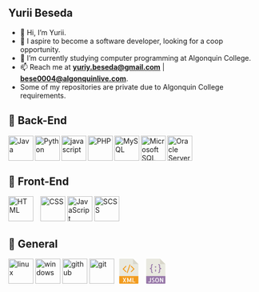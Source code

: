 ## Yurii Beseda

-   👋 Hi, I’m Yurii.
-   👀 I aspire to become a software developer, looking for a coop opportunity.
-   🏫 I’m currently studying computer programming at Algonquin College.
-   📫 Reach me at **yuriy.beseda@gmail.com** | **bese0004@algonquinlive.com**.
-   Some of my repositories are private due to Algonquin College requirements.
    <br/>

## 🤖 Back-End

<img title="Java" align="left" alt="Java" width="50px" src="https://cdn.jsdelivr.net/gh/devicons/devicon/icons/java/java-original-wordmark.svg"/>
<img title="Python" align="left" alt="Python" width="50px" src="https://cdn.jsdelivr.net/gh/devicons/devicon/icons/python/python-original.svg" />
<img title="JavaScript" align="left" alt="javascript" width="50px" src="https://cdn.jsdelivr.net/gh/devicons/devicon/icons/javascript/javascript-original.svg"/>
<img title="PHP" align="left" alt="PHP" width="50px" src="https://cdn.jsdelivr.net/gh/devicons/devicon/icons/php/php-original.svg"/>
<img title="MySQL" align="left" alt="MySQL" width="50px" src="https://cdn.jsdelivr.net/gh/devicons/devicon/icons/mysql/mysql-original-wordmark.svg"/>
<img title="Microfost SQL Server" align="left" alt="Microsoft SQL Server" width="50px" src="https://cdn.jsdelivr.net/gh/devicons/devicon/icons/microsoftsqlserver/microsoftsqlserver-plain-wordmark.svg" />
<img title="Oracle Server" alt="Oracle Server" width="50px" src="https://cdn.jsdelivr.net/gh/devicons/devicon/icons/oracle/oracle-original.svg" />

<br>

## 🤖 Front-End

<img title="HTML 5" alt="HTML" width="50px" style="padding-right:10px;" src="https://cdn.jsdelivr.net/gh/devicons/devicon/icons/html5/html5-original.svg"/>
<img title="CSS" alt="CSS" width="50px" src="https://cdn.jsdelivr.net/gh/devicons/devicon/icons/css3/css3-original.svg"/>
<img title="JavaScript" alt="JavaScript" width="50px" src="https://cdn.jsdelivr.net/gh/devicons/devicon/icons/javascript/javascript-original.svg"/>
<img title="SCSS" alt="SCSS" width="50px" src="https://cdn.jsdelivr.net/gh/devicons/devicon/icons/sass/sass-original.svg"/>

<br>

## 🤖 General

<img title="Linux" alt="linux" width="50px" src="https://cdn.jsdelivr.net/gh/devicons/devicon/icons/linux/linux-original.svg" />
<img title="Windows" alt="windows" width="50px" src="https://cdn.jsdelivr.net/gh/devicons/devicon/icons/windows8/windows8-original.svg" />
<img title="GitHub" alt="github" width="50px" src="https://cdn.jsdelivr.net/gh/devicons/devicon/icons/github/github-original.svg"/>
<img title="Git" alt="git" width="50px" src="https://cdn.jsdelivr.net/gh/devicons/devicon/icons/git/git-original.svg"/>
<svg title="XML" align="left" alt="xml" xmlns="http://www.w3.org/2000/svg" version="1.1" xmlns:xlink="http://www.w3.org/1999/xlink" width="50px" height="50px" x="0" y="0" viewBox="0 0 56 56" style="enable-background:new 0 0 512 512" xml:space="preserve" class=""><g><path d="M36.985 0H7.963C7.155 0 6.5.655 6.5 1.926V55c0 .345.655 1 1.463 1h40.074c.808 0 1.463-.655 1.463-1V12.978c0-.696-.093-.92-.257-1.085L37.607.257A.884.884 0 0 0 36.985 0z" style="" fill="#e9e9e0" data-original="#e9e9e0" class=""></path><path d="M37.5.151V12h11.849z" style="" fill="#d9d7ca" data-original="#d9d7ca"></path><path d="M48.037 56H7.963A1.463 1.463 0 0 1 6.5 54.537V39h43v15.537c0 .808-.655 1.463-1.463 1.463z" style="" fill="#f29c1f" data-original="#f29c1f" class=""></path><path d="M19.379 48.105 21.936 53h-1.9l-1.6-3.801h-.137L16.576 53h-1.9l2.557-4.895-2.721-5.182h1.873l1.777 4.102h.137l1.928-4.102H22.1l-2.721 5.182zM31.998 42.924h1.668V53h-1.668v-6.932l-2.256 5.605h-1.449l-2.27-5.605V53h-1.668V42.924h1.668l2.994 6.891 2.981-6.891zM37.863 42.924v8.832h4.635V53h-6.303V42.924h1.668z" style="" fill="#ffffff" data-original="#ffffff"></path><path d="M15.5 24a.999.999 0 0 1-.707-1.707l6-6a.999.999 0 1 1 1.414 1.414l-6 6A.997.997 0 0 1 15.5 24z" style="" fill="#f29c1f" data-original="#f29c1f" class=""></path><path d="M21.5 30a.997.997 0 0 1-.707-.293l-6-6a.999.999 0 1 1 1.414-1.414l6 6A.999.999 0 0 1 21.5 30zM33.5 30a.999.999 0 0 1-.707-1.707l6-6a.999.999 0 1 1 1.414 1.414l-6 6A.997.997 0 0 1 33.5 30z" style="" fill="#f29c1f" data-original="#f29c1f" class=""></path><path d="M39.5 24a.997.997 0 0 1-.707-.293l-6-6a.999.999 0 1 1 1.414-1.414l6 6A.999.999 0 0 1 39.5 24zM24.5 32a1 1 0 0 1-.943-1.334l6-17a1 1 0 1 1 1.886.666l-6 17A1 1 0 0 1 24.5 32z" style="" fill="#f29c1f" data-original="#f29c1f" class=""></path></g></svg>
<!--  -->
<svg title="JSON" alt="JSON" xmlns="http://www.w3.org/2000/svg" version="1.1" xmlns:xlink="http://www.w3.org/1999/xlink" width="50px" height="50px" x="0" y="0" viewBox="0 0 56 56" style="enable-background:new 0 0 512 512" xml:space="preserve" class=""><g><path d="M36.985 0H7.963C7.155 0 6.5.655 6.5 1.926V55c0 .345.655 1 1.463 1h40.074c.808 0 1.463-.655 1.463-1V12.978c0-.696-.093-.92-.257-1.085L37.607.257A.884.884 0 0 0 36.985 0z" style="" fill="#e9e9e0" data-original="#e9e9e0" class=""></path><path d="M37.5.151V12h11.849z" style="" fill="#d9d7ca" data-original="#d9d7ca" class=""></path><path d="M48.037 56H7.963A1.463 1.463 0 0 1 6.5 54.537V39h43v15.537c0 .808-.655 1.463-1.463 1.463z" style="" fill="#9777a8" data-original="#9777a8"></path><path d="M17.021 42.719v7.848c0 .474-.087.873-.26 1.196s-.405.583-.697.779-.627.333-1.005.41a5.845 5.845 0 0 1-1.169.116c-.2 0-.436-.021-.704-.062s-.547-.104-.834-.191-.563-.185-.827-.294-.487-.232-.67-.369l.697-1.107c.091.063.221.13.39.198s.354.132.554.191.41.111.629.157.424.068.615.068c.483 0 .868-.094 1.155-.28s.439-.504.458-.95v-7.711h1.668zM25.184 50.238c0 .364-.075.718-.226 1.06s-.362.643-.636.902-.61.467-1.012.622-.856.232-1.367.232c-.219 0-.444-.012-.677-.034s-.467-.062-.704-.116c-.237-.055-.463-.13-.677-.226s-.398-.212-.554-.349l.287-1.176c.128.073.289.144.485.212s.398.132.608.191.419.107.629.144.405.055.588.055c.556 0 .982-.13 1.278-.39s.444-.645.444-1.155c0-.31-.104-.574-.314-.793s-.472-.417-.786-.595-.654-.355-1.019-.533-.706-.388-1.025-.629-.583-.526-.793-.854-.314-.738-.314-1.23c0-.446.082-.843.246-1.189s.385-.641.663-.882.602-.426.971-.554.759-.191 1.169-.191c.419 0 .843.039 1.271.116s.774.203 1.039.376c-.055.118-.118.248-.191.39l-.205.396c-.063.123-.118.226-.164.308s-.073.128-.082.137c-.055-.027-.116-.063-.185-.109s-.166-.091-.294-.137-.296-.077-.506-.096-.479-.014-.807.014c-.183.019-.355.07-.52.157s-.31.193-.438.321-.228.271-.301.431-.109.313-.109.458c0 .364.104.658.314.882s.47.419.779.588.647.333 1.012.492.704.354 1.019.581.576.513.786.854.318.781.318 1.319zM35.082 47.914c0 .848-.107 1.595-.321 2.242s-.511 1.185-.889 1.613-.82.752-1.326.971-1.06.328-1.661.328-1.155-.109-1.661-.328-.948-.542-1.326-.971-.675-.966-.889-1.613-.321-1.395-.321-2.242.107-1.593.321-2.235.511-1.178.889-1.606.82-.754 1.326-.978 1.06-.335 1.661-.335 1.155.111 1.661.335.948.549 1.326.978.675.964.889 1.606.321 1.387.321 2.235zm-4.238 3.815c.337 0 .658-.066.964-.198s.579-.349.82-.649.431-.695.567-1.183.21-1.082.219-1.784c-.009-.684-.08-1.265-.212-1.743s-.314-.873-.547-1.183-.497-.533-.793-.67-.608-.205-.937-.205c-.337 0-.658.063-.964.191s-.579.344-.82.649-.431.699-.567 1.183c-.137.483-.21 1.075-.219 1.777.009.684.08 1.267.212 1.75s.314.877.547 1.183.497.528.793.67.609.212.937.212zM44.68 42.924V53h-1.668l-3.951-6.945V53h-1.668V42.924h1.668l3.951 6.945v-6.945h1.668z" style="" fill="#ffffff" data-original="#ffffff"></path><path d="M19.5 19v-4c0-.551.448-1 1-1a1 1 0 1 0 0-2c-1.654 0-3 1.346-3 3v4c0 1.103-.897 2-2 2a1 1 0 1 0 0 2c1.103 0 2 .897 2 2v4c0 1.654 1.346 3 3 3a1 1 0 1 0 0-2c-.552 0-1-.449-1-1v-4c0-1.2-.542-2.266-1.382-3a3.975 3.975 0 0 0 1.382-3z" style="" fill="#9777a8" data-original="#9777a8"></path><circle cx="27.5" cy="18.5" r="1.5" style="" fill="#9777a8" data-original="#9777a8"></circle><path d="M39.5 21c-1.103 0-2-.897-2-2v-4c0-1.654-1.346-3-3-3a1 1 0 1 0 0 2c.552 0 1 .449 1 1v4c0 1.2.542 2.266 1.382 3a3.975 3.975 0 0 0-1.382 3v4c0 .551-.448 1-1 1a1 1 0 1 0 0 2c1.654 0 3-1.346 3-3v-4c0-1.103.897-2 2-2a1 1 0 1 0 0-2zM27.5 24a1 1 0 0 0-1 1v3a1 1 0 1 0 2 0v-3a1 1 0 0 0-1-1z" style="" fill="#9777a8" data-original="#9777a8"></path></g></svg>

<br/>
